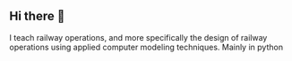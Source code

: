 ## Hi there 👋

I teach railway operations, and more specifically the design of railway operations using applied computer modeling techniques. Mainly in python
